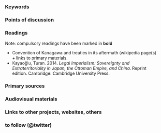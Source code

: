 ### Keywords


### Points of discussion


### Readings
Note: compulsory readings have been marked in **bold**

* Convention of Kanagawa and treaties in its aftermath (wikipedia page(s) + links to primary materials.
* Kayaoğlu, Turan. 2014. *Legal Imperialism: Sovereignty and Extraterritoriality in Japan, the Ottoman Empire, and China*. Reprint edition. Cambridge: Cambridge University Press.


### Primary sources


### Audiovisual materials


### Links to other projects, websites, others


### to follow (@twitter)

